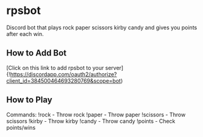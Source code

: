 # rpsbot

Discord bot that plays rock paper scissors kirby candy and gives you points after each win. 

## How to Add Bot

[Click on this link to add rpsbot to your server]{!https://discordapp.com/oauth2/authorize?client_id=384500464693280769&scope=bot)

## How to Play

Commands:
!rock - Throw rock
!paper - Throw paper
!scissors - Throw scissors
!kirby - Throw kirby
!candy - Throw candy
!points - Check points/wins



